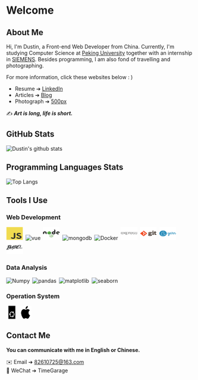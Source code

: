 # Welcome
## About Me

Hi, I'm Dustin, a Front-end Web Developer from China. Currently, I'm studying Computer Science at [Peking University](https://www.pku.edu.cn) together with an internship in [SIEMENS](https://www.siemens.com/global/en.html). Besides programming, I am also fond of travelling and photographing. 

For more information,  click these websites below : )
- Resume ➔ [LinkedIn](https://www.linkedin.com/in/dustinpeng)
- Articles ➔ [Blog](https://timegarage.github.io)
- Photograph ➔ [500px](https://500px.com.cn/dustinpeng)

✍️ ***Art is long, life is short.***

## GitHub Stats

![Dustin's github stats](https://github-readme-stats.vercel.app/api?username=TimeGarage&count_private=true&show_icons=true&theme=vue)
## Programming Languages Stats
![Top Langs](https://github-readme-stats.vercel.app/api/top-langs/?username=TimeGarage&theme=vue)

## Tools I Use

### Web Development </br>
<img src="https://raw.githubusercontent.com/devicons/devicon/master/icons/javascript/javascript-original.svg" alt="javascript" width="45" height="35" />&ensp;<img src="https://devicons.github.io/devicon/devicon.git/icons/vuejs/vuejs-original-wordmark.svg" alt="vue" width="45" height="35" />&ensp;<img src="https://raw.githubusercontent.com/devicons/devicon/master/icons/nodejs/nodejs-original-wordmark.svg" alt="nodejs" width="45" height="35" />&ensp;<img src="https://devicons.github.io/devicon/devicon.git/icons/mongodb/mongodb-original-wordmark.svg" alt="mongodb" width="45" height="35" />&ensp;<img src="https://devicons.github.io/devicon/devicon.git/icons/docker/docker-original-wordmark.svg" alt="Docker" width="45" height="35" />&ensp;<img src="https://raw.githubusercontent.com/devicons/devicon/master/icons/express/express-original-wordmark.svg" alt="Express" width="45" height="35" />&ensp;<img src="https://raw.githubusercontent.com/devicons/devicon/master/icons/git/git-original-wordmark.svg" alt="Git" width="45" height="35" />&ensp;<img src="https://raw.githubusercontent.com/devicons/devicon/master/icons/yarn/yarn-original-wordmark.svg" alt="Yarn" width="45" height="35"/>&ensp;<img src="https://raw.githubusercontent.com/devicons/devicon/master/icons/babel/babel-plain.svg" alt="BABEL" width="45" height="35" />

### Data Analysis 
<img src="https://raw.githubusercontent.com/numpy/numpy/master/branding/logo/primary/numpylogo.svg" alt="Numpy" width="80" height="35"/>&ensp;<img src="https://dev.pandas.io/static/img/pandas.svg" alt="pandas" width="80" height="35"/>&ensp;<img src="https://matplotlib.org/_static/logo2.svg" alt="matplotlib" width="80" height="35"/>&ensp;<img src="https://raw.githubusercontent.com/mwaskom/seaborn/master/doc/_static/logo-wide-lightbg.svg" alt="seaborn" width="80" height="35" />

### Operation System
<img src="https://raw.githubusercontent.com/devicons/devicon/master/icons/ubuntu/ubuntu-plain.svg" alt="ubuntu" width="30" height="35"/>&ensp;<img src="https://raw.githubusercontent.com/devicons/devicon/master/icons/apple/apple-original.svg" alt="macOS" width="30" height="35"/>

## Contact Me

**You can communicate with me in English or Chinese.** 

✉️ Email ➔ 82610725@163.com</br>
💬 WeChat ➔ TimeGarage

